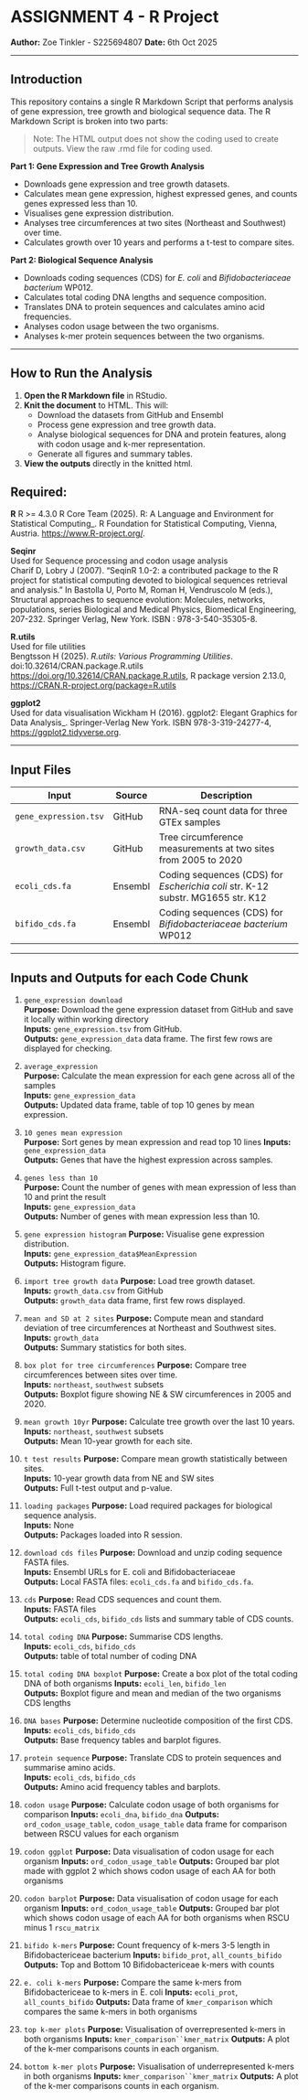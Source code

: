 # ASSIGNMENT 4 - R Project

**Author:** Zoe Tinkler - S225694807
**Date:** 6th Oct 2025

---

## Introduction

This repository contains a single R Markdown Script that performs analysis of gene expression, tree growth and biological sequence data.
The R Markdown Script is broken into two parts:

> Note: The HTML output does not show the coding used to create outputs. View the raw .rmd file for coding used.

**Part 1: Gene Expression and Tree Growth Analysis**  
   - Downloads gene expression and tree growth datasets.  
   - Calculates mean gene expression, highest expressed genes, and counts genes expressed less than 10.  
   - Visualises gene expression distribution.  
   - Analyses tree circumferences at two sites (Northeast and Southwest) over time.  
   - Calculates growth over 10 years and performs a t-test to compare sites.  

**Part 2: Biological Sequence Analysis**  
   - Downloads coding sequences (CDS) for *E. coli* and *Bifidobacteriaceae bacterium* WP012.  
   - Calculates total coding DNA lengths and sequence composition.  
   - Translates DNA to protein sequences and calculates amino acid frequencies.  
   - Analyses codon usage between the two organisms.  
   - Analyses k-mer protein sequences between the two organisms.

---

## How to Run the Analysis

1. **Open the R Markdown file** in RStudio.
2. **Knit the document** to HTML. This will:  
   - Download the datasets from GitHub and Ensembl  
   - Process gene expression and tree growth data.  
   - Analyse biological sequences for DNA and protein features, along with codon usage and k-mer representation.  
   - Generate all figures and summary tables.
3. **View the outputs** directly in the knitted html.

## Required:

  **R** 
    R >= 4.3.0
    R Core Team (2025). R: A Language and Environment for Statistical Computing_. R Foundation for Statistical Computing, Vienna, Austria. <https://www.R-project.org/>.

  **Seqinr**  
    Used for Sequence processing and codon usage analysis  
    Charif D, Lobry J (2007). “SeqinR 1.0-2: a contributed package to the R project for statistical computing devoted to biological sequences retrieval and analysis.” In Bastolla U, Porto M, Roman H, Vendruscolo M (eds.), Structural approaches to sequence evolution: Molecules, networks, populations, series Biological and Medical Physics, Biomedical Engineering, 207-232. Springer Verlag, New York. ISBN : 978-3-540-35305-8.

  **R.utils**   
    Used for file utilities   
    Bengtsson H (2025). _R.utils: Various Programming Utilities_. doi:10.32614/CRAN.package.R.utils <https://doi.org/10.32614/CRAN.package.R.utils>, R package version 2.13.0, <https://CRAN.R-project.org/package=R.utils>

  **ggplot2**   
    Used for data visualisation
    Wickham H (2016). ggplot2: Elegant Graphics for Data Analysis_. Springer-Verlag New York. ISBN 978-3-319-24277-4, <https://ggplot2.tidyverse.org>.

---

## Input Files

| Input | Source | Description |
|-------|--------|------------|
| `gene_expression.tsv` | GitHub | RNA-seq count data for three GTEx samples |
| `growth_data.csv` | GitHub | Tree circumference measurements at two sites from 2005 to 2020 |
| `ecoli_cds.fa` | Ensembl | Coding sequences (CDS) for *Escherichia coli* str. K-12 substr. MG1655 str. K12 |
| `bifido_cds.fa` | Ensembl | Coding sequences (CDS) for *Bifidobacteriaceae bacterium* WP012 |

---

## Inputs and Outputs for each Code Chunk

1. `gene_expression download`  
**Purpose:** Download the gene expression dataset from GitHub and save it locally within working directory  
**Inputs:** `gene_expression.tsv` from GitHub.  
**Outputs:** `gene_expression_data` data frame. The first few rows are displayed for checking.  

2. `average_expression`  
**Purpose:** Calculate the mean expression for each gene across all of the samples  
**Inputs:** `gene_expression_data`  
**Outputs:** Updated data frame, table of top 10 genes by mean expression.  

3. `10 genes mean expression`  
**Purpose:** Sort genes by mean expression and read top 10 lines 
**Inputs:** `gene_expression_data`  
**Outputs:** Genes that have the highest expression across samples. 

4. `genes less than 10`  
**Purpose:** Count the number of genes with mean expression of less than 10 and print the result  
**Inputs:** `gene_expression_data`  
**Outputs:** Number of genes with mean expression less than 10.  

5. `gene expression histogram`
**Purpose:** Visualise gene expression distribution.  
**Inputs:** `gene_expression_data$MeanExpression`  
**Outputs:** Histogram figure.  

6. `import tree growth data`
**Purpose:** Load tree growth dataset.  
**Inputs:** `growth_data.csv` from GitHub  
**Outputs:** `growth_data` data frame, first few rows displayed.  

7. `mean and SD at 2 sites`
**Purpose:** Compute mean and standard deviation of tree circumferences at Northeast and Southwest sites.  
**Inputs:** `growth_data`  
**Outputs:** Summary statistics for both sites.  

8. `box plot for tree circumferences`
**Purpose:** Compare tree circumferences between sites over time.  
**Inputs:** `northeast`, `southwest` subsets  
**Outputs:** Boxplot figure showing NE & SW circumferences in 2005 and 2020.  

9. `mean growth 10yr`
**Purpose:** Calculate tree growth over the last 10 years.  
**Inputs:** `northeast`, `southwest` subsets  
**Outputs:** Mean 10-year growth for each site.  

10. `t test results`
**Purpose:** Compare mean growth statistically between sites.  
**Inputs:** 10-year growth data from NE and SW sites  
**Outputs:** Full t-test output and p-value.  

11. `loading packages`
**Purpose:** Load required packages for biological sequence analysis.  
**Inputs:** None  
**Outputs:** Packages loaded into R session.  

12. `download cds files`
**Purpose:** Download and unzip coding sequence FASTA files.  
**Inputs:** Ensembl URLs for E. coli and Bifidobacteriaceae  
**Outputs:** Local FASTA files: `ecoli_cds.fa` and `bifido_cds.fa`.  

13. `cds`
**Purpose:** Read CDS sequences and count them.  
**Inputs:** FASTA files  
**Outputs:** `ecoli_cds`, `bifido_cds` lists and summary table of CDS counts.  

14. `total coding DNA`
**Purpose:** Summarise CDS lengths.  
**Inputs:** `ecoli_cds`, `bifido_cds`  
**Outputs:** table of total number of coding DNA 

15. `total coding DNA boxplot`
**Purpose:** Create a box plot of the total coding DNA of both organisms 
**Inputs:** `ecoli_len`, `bifido_len`  
**Outputs:** Boxplot figure and mean and median of the two organisms CDS lengths

16. `DNA bases`
**Purpose:** Determine nucleotide composition of the first CDS.  
**Inputs:** `ecoli_cds`, `bifido_cds`  
**Outputs:** Base frequency tables and barplot figures.  

17. `protein sequence`
**Purpose:** Translate CDS to protein sequences and summarise amino acids.  
**Inputs:** `ecoli_cds`, `bifido_cds`  
**Outputs:** Amino acid frequency tables and barplots.  

18. `codon usage`
**Purpose:** Calculate codon usage of both organisms for comparison
**Inputs:** `ecoli_dna`, `bifido_dna`
**Outputs:** `ord_codon_usage_table`, `codon_usage_table` data frame for comparison between RSCU values for each organism

19. `codon ggplot`
**Purpose:** Data visualisation of codon usage for each organism
**Inputs:** `ord_codon_usage_table`
**Outputs:** Grouped bar plot made with ggplot 2 which shows codon usage of each AA for both organisms

20. `codon barplot`
**Purpose:** Data visualisation of codon usage for each organism
**Inputs:** `ord_codon_usage_table`
**Outputs:** Grouped bar plot  which shows codon usage of each AA for both organisms when RSCU minus 1
`rscu_matrix`

21. `bifido k-mers`
**Purpose:** Count frequency of k-mers 3-5 length in Bifidobactericeae bacterium
**Inputs:** `bifido_prot`, `all_counts_bifido`
**Outputs:** Top and Bottom 10 Bifidobactericeae k-mers with counts

22. `e. coli k-mers`
**Purpose:** Compare the same k-mers from Bifidobactericeae to k-mers in E. coli
**Inputs:** `ecoli_prot`, `all_counts_bifido`
**Outputs:** Data frame of `kmer_comparison` which compares the same k-mers in both organisms

23. `top k-mer plots`
**Purpose:** Visualisation of overrepresented k-mers in both organisms
**Inputs:** `kmer_comparison``kmer_matrix`
**Outputs:** A plot of the k-mer comparisons counts in each organism.

24. `bottom k-mer plots`
**Purpose:** Visualisation of underrepresented k-mers in both organisms
**Inputs:** `kmer_comparison``kmer_matrix`
**Outputs:** A plot of the k-mer comparisons counts in each organism.
